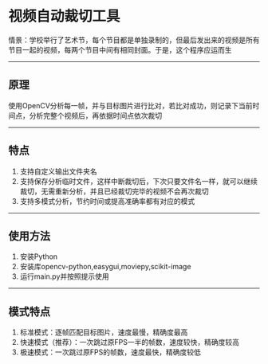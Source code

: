 # 视频自动裁切工具
情景：学校举行了艺术节，每个节目都是单独录制的，但最后发出来的视频是所有节目一起的视频，每两个节目中间有相同封面。于是，这个程序应运而生
***
## 原理
使用OpenCV分析每一帧，并与目标图片进行比对，若比对成功，则记录下当前时间点，分析完整个视频后，再依据时间点依次裁切
***
## 特点
1. 支持自定义输出文件夹名
2. 支持保存分析临时文件，这样中断裁切后，下次只要文件名一样，就可以继续裁切，无需重新分析，并且已经裁切完毕的视频不会再次裁切
3. 支持多模式分析，节约时间或提高准确率都有对应的模式
***
## 使用方法
1. 安装Python
2. 安装库opencv-python,easygui,moviepy,scikit-image
3. 运行main.py并按照提示使用
***
## 模式特点
1. 标准模式：逐帧匹配目标图片，速度最慢，精确度最高
2. 快速模式（推荐）：一次跳过原FPS一半的帧数，速度较快，精确度较高
3. 极速模式：一次跳过原FPS的帧数，速度最快，精确度较低
